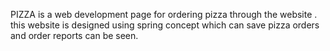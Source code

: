 PIZZA is a web development page for ordering pizza through the website . this website is designed using spring concept which can save pizza orders and order reports can be seen.

